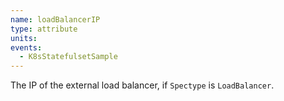 ```yaml
---
name: loadBalancerIP
type: attribute
units:
events:
  - K8sStatefulsetSample
---
```


The IP of the external load balancer, if `Spectype` is `LoadBalancer`.